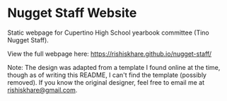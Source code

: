 # Nugget Staff Website

Static webpage for Cupertino High School yearbook committee (Tino Nugget Staff). 

View the full webpage here: https://rishiskhare.github.io/nugget-staff/

Note: The design was adapted from a template I found online at the time, though as of writing this README, I can't find the template (possibly removed). If you know the original designer, feel free to email me at rishiskhare@gmail.com.
